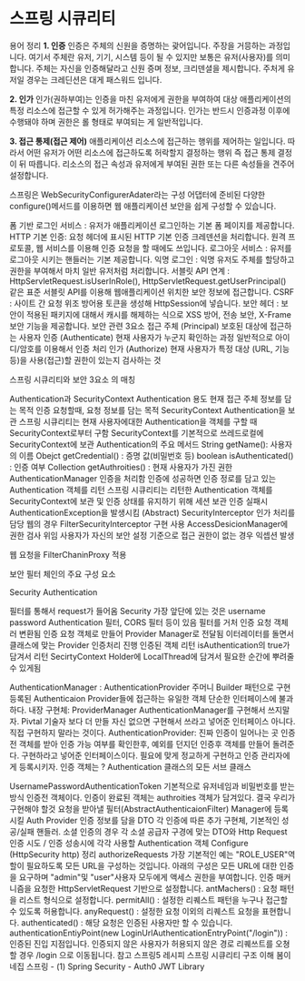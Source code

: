 # 스프링 시큐리티

용어 정리
**1. 인증**
인증은 주체의 신원을 증명하는 괒어입니다. 주장을 거믕하는 과정입니다. 여기서 주체란 유저, 기기, 시스템 등이 될 수 있지만 보통은 유저(사용자)를 의미합니다. 주체는 자신을 인증해달라고 신원 증며 정보, 크리덴셜을 제시합니다. 주처게 유저일 경우는 크레딘션은 대게 패스워드 입니다.

**2. 인가**
인가(권하부여)는 인증을 마친 유저에게 권한을 부여하여 대상 애플리케이션의 특정 리소스에 접근할 수 있게 허가해주는 과정입니다. 인가는 반드시 인증과정 이후에 수행돼야 하며 권한은 롤 형태로 부여되는 게 일반적입니다.

**3. 접근 통제(접근 제어)**
애플리케이션 리소스에 접근하는 행위를 제어하는 일입니다. 따라서 어떤 유저가 어떤 리소스에 접근하도록 허락할지 결정하는 행위 즉 접근 통제 결정이 뒤 따릅니다. 리소스의 접근 속성과 유저에게 부여된 권한 또는 다른 속성들을 견주어 설정합니다.

스프링은 WebSecurityConfigurerAdater라는 구성 어댑터에 준비된 다양한 configure()메서드를 이용하면 웹 애플리케이션 보안을 쉽게 구성할 수 있습니다.

폼 기반 로그인 서비스 : 유저가 애플리케이션 로그인하는 기본 폼 페이지를 제공합니다.
HTTP 기본 인증: 요청 헤더에 표시된 HTTP 기본 인증 크레덴션을 처리합니다. 원격 프로토콜, 웹 서비스를 이용해 인증 요청을 할 때에도 쓰입니다.
로그아웃 서비스 : 유저를 로그아웃 시키는 핸들러는 기본 제공합니다.
익명 로그인 : 익명 유저도 주체를 할당하고 권한을 부여해서 마치 일반 유저처럼 처리합니다.
서블릿 API 연계 : HttpServletRequest.isUserInRole(), HttpServletRequest.getUserPrincipal() 같은 표준 서블릿 API를 이용해 웹애플리케이션 위치한 보안 정보에 접근합니다.
CSRF : 사이트 간 요청 위조 방어용 토큰을 생성해 HttpSession에 넣습니다.
보안 헤더 : 보안이 적용된 패키지에 대해서 캐시를 해제하는 식으로 XSS 방어, 전송 보안, X-Frame 보안 기능을 제공합니다.
보안 관련 3요소
접근 주체 (Principal)
보호된 대상에 접근하는 사용자
인증 (Authenticate)
현재 사용자가 누군지 확인하는 과정
일반적으로 아이디/암호를 이용해서 인증 처리
인가 (Authorize)
현재 사용자가 특정 대상 (URL, 기능 등)을 사용(접근)할 권한이 있는지 검사하는 것

스프링 시큐리티와 보안 3요소 의 매칭


Authentication과 SecurityContext
Authentication 용도
현재 접근 주체 정보를 담는 목적
인증 요청할때, 요청 정보를 담는 목적
SecurityContext
Authentication을 보관
스프링 시큐리티는 현재 사용자에대한 Authentication을 객체를 구할 때 SecurityContext로부터 구함
SecurityContext를 기본적으로 쓰레드로컬에 SecurityContext에 보관
Authentication의 주요 메서드
String getName(): 사용자의 이름
Obejct getCredential() : 증명 값(비밀번호 등)
boolean isAuthenticated() : 인증 여부
Collection getAuthroities() : 현재 사용자가 가진 권한
AuthenticationManager
인증을 처리함
인증에 성공하면 인증 정로를 담고 있는 Authentication 객체를 리턴
스프링 시큐리티는 리턴한 Authentication 객체를 SecurityContext에 보관 및 인증 상태를 유지하기 위해 세션 보관
인증 실패시 AuthenticationException을 발생시킴
(Abstract) SecurityInterceptor
인가 처리를 담당
웹의 경우 FilterSecurityInterceptor 구현 사용
AccessDesicionManager에 권한 검사 위임
사용자가 자신의 보안 설정 기준으로 접근 권한이 없는 경우 익셉션 발생

웹 요청을 FilterChaninProxy 적용


보안 필터 체인의 주요 구성 요소


Security Authentication


필터를 통해서 request가 들어옴
Security 가장 앞단에 있는 것은 username password Authentication 필터, CORS 필터 등이 있음
필터를 거처 인증 요청 객체러 변환됨
인증 요청 객체로 만들어 Provider Manager로 전달됨
이터레이터를 돌면서 클래스에 맞는 Provider 인증처리 진행
인증된 객체 리턴
isAuthentication의 true가 담겨서 리턴
SecirtyContext Holder에 LocalThread에 담겨서 필요한 순간에 뿌려줄 수 있게됨


AuthenticationManager : AuthenticationProvider 주머니
Builder 패턴으로 구현
등록된 Authenticaion Provider들에 접근하는 유일한 객체
단순한 인터페이스에 불과하다. 내장 구현체: ProviderManager
AuthenticationManager를 구현해서 쓰지말자. Pivtal 기술자 보다 더 만들 자신 없으면
구현해서 쓰라고 넣어준 인터페이스 아니다. 직접 구현하지 말라는 것이다.
AuthenticationProvider: 진짜 인증이 일어나는 곳
인증전 객체를 받아 인증 가능 여부를 확인한후, 예외를 던지던 인증후 객체를 만들어 돌려준다.
구현하라고 넣어준 인터페이스이다.
필요에 맞게 정교하게 구현하고 인증 관리자에게 등록시키자.
인증 객체는 ?
Authentication 클래스의 모든 서브 클래스

UsernamePasswordAuthenticationToken
기본적으로 유저네임과 비밀번호를 받는 방식
인증전 객체이다.
인증이 완료된 객체는 authroities 객체가 담겨있다.
결국 우리가 구현해야 할것
요청을 받아낼 필터(AbstractAuthenticaionFilter)
Manager에 등록시킬 Auth Provider
인증 정보를 담을 DTO
각 인증에 따른 추가 구현체, 기본적인 성공/실패 핸들러.
소셜 인증의 경우 각 소셜 공급자 구경에 맞는 DTO와 Http Request
인증 시도 / 인증 성송시에 각각 사용할 Authentication 객체
Configure (HttpSecurity http) 정리
authorizeRequests
가장 기본적인 예는 "ROLE_USER"역할이 필요하도록 모든 URL을 구성하는 것입니다. 아래의 구성은 모든 URL에 대한 인증을 요구하며 "admin"및 "user"사용자 모두에게 액세스 권한을 부여합니다.
인증 매커니즘을 요청한 HttpServletRequest 기반으로 설정합니다.
antMachers() : 요청 패턴을 리스트 형식으로 설정합니다.
permitAll() : 설정한 리퀘스트 패턴을 누구나 접근할 수 있도록 허용합니다.
anyRequest() : 설정한 요청 이외의 리퀘스트 요청을 표현합니다.
authenticated() : 해당 요청은 인증된 사용자만 할 수 있습니다.
authenticationEntiyPoint(new LoginUrlAuthenticationEntryPoint("/login")) : 인증된 진입 지점입니다. 인증되지 않은 사용자가 허용되지 않은 경로 리퀘쓰트를 오쳥할 경우 /login 으로 이동됩니다.
참고
스프링5 레시피
스프링 시큐리티 구조 이해
봄이네집 스프링 - (1) Spring Security - Auth0 JWT Library
